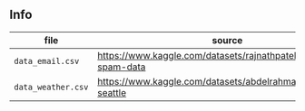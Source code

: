 ## Info

| file               | source        |
| ------------------ | ------------- |
| `data_email.csv`   | https://www.kaggle.com/datasets/rajnathpatel/multilingual-spam-data |
| `data_weather.csv` | https://www.kaggle.com/datasets/abdelrahman16/weather-seattle |
